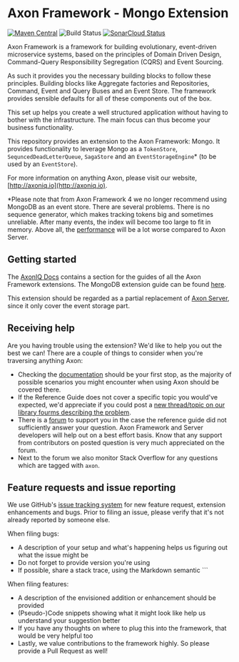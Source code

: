 # Axon Framework - Mongo Extension 
[![Maven Central](https://maven-badges.herokuapp.com/maven-central/org.axonframework.extensions.mongo/axon-mongo/badge.svg)](https://maven-badges.herokuapp.com/maven-central/org.axonframework.extensions.mongo/axon-mongo/)
![Build Status](https://github.com/AxonFramework/extension-mongo/workflows/Mongo%20Extension/badge.svg?branch=master)
[![SonarCloud Status](https://sonarcloud.io/api/project_badges/measure?project=AxonFramework_extension-mongo&metric=alert_status)](https://sonarcloud.io/dashboard?id=AxonFramework_extension-mongo)

Axon Framework is a framework for building evolutionary, event-driven microservice systems,
 based on the principles of Domain Driven Design, Command-Query Responsibility Segregation (CQRS) and Event Sourcing.

As such it provides you the necessary building blocks to follow these principles. 
Building blocks like Aggregate factories and Repositories, Command, Event and Query Buses and an Event Store.
The framework provides sensible defaults for all of these components out of the box.

This set up helps you create a well structured application without having to bother with the infrastructure.
The main focus can thus become your business functionality.

This repository provides an extension to the Axon Framework: Mongo.
It provides functionality to leverage Mongo as a `TokenStore`, `SequncedDeadLetterQueue`, `SagaStore` and
an `EventStorageEngine`* (to be used by an `EventStore`).

For more information on anything Axon, please visit our website, [http://axoniq.io](http://axoniq.io).

*Please note that from Axon Framework 4 we no longer recommend using MongoDB as an event store. There are several
problems. There is no sequence generator, which makes tracking tokens big and sometimes unreliable. After many events,
the index will become too large to fit in memory. Above all,
the [performance](https://www.digitalfrontiers.de/wp-content/uploads/2022/04/Digital-Frontiers_Axon-Server-Benchmarks-1.pdf)
will be a lot worse compared to Axon Server.

## Getting started

The [AxonIQ Docs](https://docs.axoniq.io/home/) contains a section for the guides of all the Axon Framework extensions.
The MongoDB extension guide can be found [here](https://docs.axoniq.io/mongodb-extension-reference/latest/).

This extension should be regarded as a partial replacement of [Axon Server](https://axoniq.io/product-overview/axon-server),
since it only cover the event storage part.

## Receiving help

Are you having trouble using the extension? 
We'd like to help you out the best we can!
There are a couple of things to consider when you're traversing anything Axon:

* Checking the [documentation](https://docs.axoniq.io/home/) should be your first stop,
  as the majority of possible scenarios you might encounter when using Axon should be covered there.
* If the Reference Guide does not cover a specific topic you would've expected,
  we'd appreciate if you could post a [new thread/topic on our library fourms describing the problem](https://discuss.axoniq.io/c/26).
* There is a [forum](https://discuss.axoniq.io/) to support you in the case the reference guide did not sufficiently answer your question.
Axon Framework and Server developers will help out on a best effort basis.
Know that any support from contributors on posted question is very much appreciated on the forum.
* Next to the forum we also monitor Stack Overflow for any questions which are tagged with `axon`.

## Feature requests and issue reporting

We use GitHub's [issue tracking system](https://github.com/AxonFramework/extension-mongo/issues) for new feature 
request, extension enhancements and bugs. 
Prior to filing an issue, please verify that it's not already reported by someone else.

When filing bugs:
* A description of your setup and what's happening helps us figuring out what the issue might be
* Do not forget to provide version you're using
* If possible, share a stack trace, using the Markdown semantic ```

When filing features:
* A description of the envisioned addition or enhancement should be provided
* (Pseudo-)Code snippets showing what it might look like help us understand your suggestion better 
* If you have any thoughts on where to plug this into the framework, that would be very helpful too
* Lastly, we value contributions to the framework highly. So please provide a Pull Request as well!
 